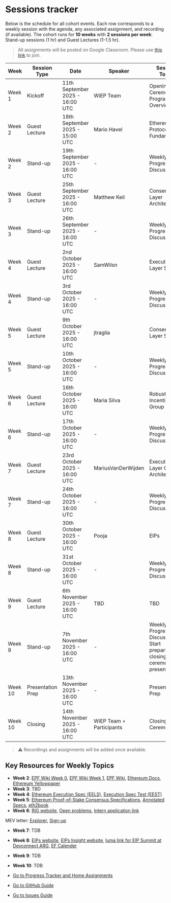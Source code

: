 # Sessions tracker

Below is the schedule for all cohort events. Each row corresponds to a weekly session with the agenda, any associated assignment, and recording (if available). The cohort runs for **10 weeks** with **2 sessions per week**: Stand-up sessions (1 hr) and Guest Lectures (1-1.5 hr).

> All assignments will be posted on Google Classroom. Please use [this link]( https://classroom.google.com/c/ODEzNjcwMDE2MjAz?cjc=wtzvgkzb) to join.

| Week    | Session Type | Date | Speaker | Session Topic         | Assignment | Recording |
|---------|--------------|------------|---------------|----------------------------|------------|-----------|
| Week 1  | Kickoff      | 11th September 2025 - 16:00 UTC       |   WiEP Team   | Opening Ceremony & Program Overview | - | [Cohort 04 Kick off](https://youtu.be/dMKrgBLE6Io) |
| Week 2  | Guest Lecture| 18th September 2025 - 15:00 UTC        | Mario Havel           | Ethereum Protocol Fundamentals | [Assignment 1](https://classroom.google.com/c/ODEzNjcwMDE2MjAz/a/ODA2MDA3ODQ2NTk1/details) | [Fundamentals](https://youtu.be/asplwSoi12o?si=mmisgbZvo_4ip120) |
| Week 2  | Stand-up     | 19th September 2025 - 16:00 UTC        | -             | Weekly Progress Discussion | - | - |
| Week 3  | Guest Lecture| 25th September 2025 - 16:00 UTC         | Matthew Keil           | Consensus Layer Architecture | TBD | [Consensus layer](https://youtu.be/W0LfBtIN1oU?si=9l0MIiR9JU0b18ly) |
| Week 3  | Stand-up     | 26th September 2025 - 16:00 UTC        | -             |  Weekly Progress Discussion | - | - |
| Week 4  | Guest Lecture| 2nd October 2025 - 16:00 UTC         | SamWilsn | Execution Layer Specs | TBD  | [Execution Layer specs](https://youtu.be/SCWL-XQw6to?si=g596TKSObTfEpyDV) |
| Week 4  | Stand-up     | 3rd October 2025 - 16:00 UTC        | -             |  Weekly Progress Discussion | - | - |
| Week 5  | Guest Lecture| 9th October 2025 - 16:00 UTC        | jtraglia         | Consensus Layer Specs | TBD | [Consensus Layer Specs](https://youtu.be/he9qwJKriG8?si=sX8xJw1Nja9Z-ijM) |
| Week 5  | Stand-up     | 10th October 2025 - 16:00 UTC        | -             |  Weekly Progress Discussion | - | - |
| Week 6  | Guest Lecture| 16th October 2025 - 16:00 UTC        | Maria Silva           | Robust Incentives Group | TBD | [Robust Incentives Group](https://youtu.be/KiZ5oXbyqoM?si=ggl5ZukqxKyZC4Ol) |
| Week 6  | Stand-up     | 17th October 2025 - 16:00 UTC        | -             |  Weekly Progress Discussion | - | - |
| Week 7  | Guest Lecture| 23rd October 2025 - 16:00 UTC        | MariusVanDerWijden | Execution Layer Client Architecture | TBD | [Execution Layer - Geth](https://youtu.be/lI9FcLTvGAM?si=7-DlzWXyk40R3cRu) |
| Week 7  | Stand-up     | 24th October 2025 - 16:00 UTC        | -             |  Weekly Progress Discussion | - | - |
| Week 8  | Guest Lecture| 30th October 2025 - 16:00 UTC        | Pooja           | EIPs | TBD | [EIPs](https://youtu.be/equE9PjNtZ0?si=4QujMEzBoA86vCcl) |
| Week 8  | Stand-up     | 31st October 2025 - 16:00 UTC        | -             |  Weekly Progress Discussion | - | - |
| Week 9  | Guest Lecture| 6th November 2025 - 16:00 UTC        | TBD | TBD | TBD | TBD |
| Week 9  | Stand-up     | 7th November 2025 - 16:00 UTC        | -             |  Weekly Progress Discussion + Start preparing for closing ceremony presentation | - | - |
| Week 10 | Presentation Prep | 13th November 2025 - 16:00 UTC        | - | Presentation Prep | - | - |
| Week 10 | Closing     | 14th November 2025 - 16:00 UTC        | WiEP Team + Participants             |  Closing Ceremony | - | TBD |

> &#x26A0; Recordings and assignments will be added once available.

## Key Resources for Weekly Topics

- **Week 2**: [EPF Wiki Week 0](https://epf.wiki/#/eps/week0), [EPF Wiki Week 1](https://epf.wiki/#/eps/week1), [EPF Wiki](https://epf.wiki/#/), [Ethereum Docs](https://ethereum.org/en/developers/docs/), [Ethereum Yellowpaper](https://ethereum.github.io/yellowpaper/paper.pdf)
- **Week 3**: TBD
- **Week 4**: [Ethereum Execution Spec (EELS)](https://github.com/ethereum/execution-specs), [Execution Spec Test (EEST)](https://github.com/ethereum/execution-spec-tests)
- **Week 5**: [Ethereum Proof-of-Stake Consensus Specifications](https://ethereum.github.io/consensus-specs/), [Annotated Specs](https://github.com/ethereum/annotated-spec/), [eth2book](https://eth2book.info/latest/)
- **Week 6**: 
[RIG website](https://rig.ethereum.org/), 
[Open problems](https://efdn.notion.site/RIG-Open-Problems-ROPs-c11382c213f949a4b89927ef4e962adf), 
[Intern application link](https://jobs.lever.co/ethereumfoundation/dc609d02-780b-46e8-9d70-42b2e4d0a671)

MEV letter:
[Explorer](https://collective.flashbots.net/t/explorer/100), 
[Sign-up](https://flashbots.net/the-mev-letter)
- **Week 7**: TDB
- **Week 8**: 
[EIPs website](https://eips.ethereum.org/), 
[EIPs Insight website](https://eipsinsight.com/), 
[luma link for EIP Summit at Devconnect ARG](https://luma.com/5lwboseu), 
[EF Calender](https://calendar.google.com/calendar/u/0/embed?src=c_upaofong8mgrmrkegn7ic7hk5s@group.calendar.google.com)
- **Week 9**: TDB
- **Week 10**: TDB

- [Go to Progress Tracker and Home Assignments](./2-progress-tracker.md)
- [Go to GitHub Guide](./3-github-guide.md)
- [Go to Issues Guide](./4-issues-guide.md)
